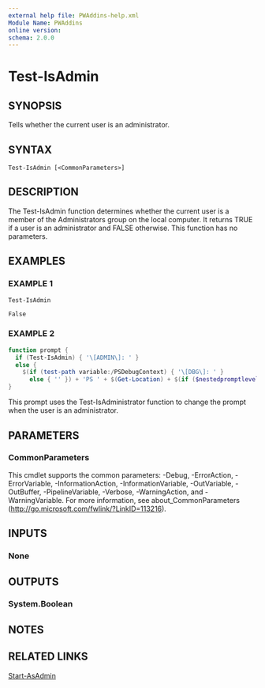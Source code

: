 ```yaml
---
external help file: PWAddins-help.xml
Module Name: PWAddins
online version:
schema: 2.0.0
---
```


# Test-IsAdmin

## SYNOPSIS
Tells whether the current user is an administrator.

## SYNTAX

```
Test-IsAdmin [<CommonParameters>]
```

## DESCRIPTION
The Test-IsAdmin function determines whether the current user is a member of the
Administrators group on the local computer.
It returns TRUE if a user is an administrator and FALSE otherwise.
This function has no parameters.

## EXAMPLES

### EXAMPLE 1
```
Test-IsAdmin
```

```Output
False
```

### EXAMPLE 2
```Powershell
function prompt {
  if (Test-IsAdmin) { '\[ADMIN\]: ' }
  else {
    $(if (test-path variable:/PSDebugContext) { '\[DBG\]: ' }
      else { '' }) + 'PS ' + $(Get-Location) + $(if ($nestedpromptlevel -ge 1) { '\>\>' }) + '\> '
}
```

This prompt uses the Test-IsAdministrator function to change the prompt when the user is an administrator.

## PARAMETERS

### CommonParameters
This cmdlet supports the common parameters: -Debug, -ErrorAction, -ErrorVariable, -InformationAction, -InformationVariable, -OutVariable, -OutBuffer, -PipelineVariable, -Verbose, -WarningAction, and -WarningVariable. For more information, see about_CommonParameters (http://go.microsoft.com/fwlink/?LinkID=113216).

## INPUTS

### None

## OUTPUTS

### System.Boolean

## NOTES

## RELATED LINKS

[Start-AsAdmin](Start-AsAdmin.md)
